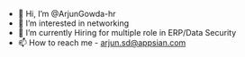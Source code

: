 - 👋 Hi, I’m @ArjunGowda-hr
- 👀 I’m interested in networking
- 🌱 I’m currently Hiring for multiple role in ERP/Data Security
- 📫 How to reach me - arjun.sd@appsian.com

<!---
ArjunGowda-hr/ArjunGowda-hr is a ✨ special ✨ repository because its `README.md` (this file) appears on your GitHub profile.
You can click the Preview link to take a look at your changes.
--->
